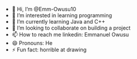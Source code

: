 - 👋 Hi, I’m @Emm-Owusu10
- 👀 I’m interested in learning programming
- 🌱 I’m currently learning Java and C++
- 💞️ I’m looking to collaborate on building a project
- 📫 How to reach me linkedin: Emmanuel Owusu
- 😄 Pronouns: He
- ⚡ Fun fact: horrible at drawing

<!---
Emm-Owusu10/Emm-Owusu10 is a ✨ special ✨ repository because its `README.md` (this file) appears on your GitHub profile.
You can click the Preview link to take a look at your changes.
--->
